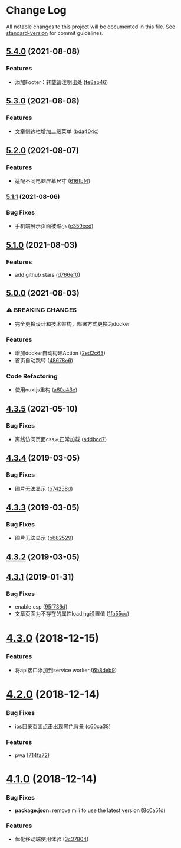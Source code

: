 # Change Log

All notable changes to this project will be documented in this file. See [standard-version](https://github.com/conventional-changelog/standard-version) for commit guidelines.

<a name="4.3.5"></a>
## [5.4.0](https://www.github.com/Val-istar-Guo/blog.website/compare/v5.3.0...v5.4.0) (2021-08-08)


### Features

* 添加Footer：转载请注明出处 ([fe8ab46](https://www.github.com/Val-istar-Guo/blog.website/commit/fe8ab46ceed5b8b1e8826e7c259c4b00a200d383))

## [5.3.0](https://www.github.com/Val-istar-Guo/blog.website/compare/v5.2.0...v5.3.0) (2021-08-08)


### Features

* 文章侧边栏增加二级菜单 ([bda404c](https://www.github.com/Val-istar-Guo/blog.website/commit/bda404c1eb282a374b9c25aa52a21004058ec028))

## [5.2.0](https://www.github.com/Val-istar-Guo/blog.website/compare/v5.1.1...v5.2.0) (2021-08-07)


### Features

* 适配不同电脑屏幕尺寸 ([616fbf4](https://www.github.com/Val-istar-Guo/blog.website/commit/616fbf4bf2ce072caab26f58cdee303320e050f3))

### [5.1.1](https://www.github.com/Val-istar-Guo/blog.website/compare/v5.1.0...v5.1.1) (2021-08-06)


### Bug Fixes

* 手机端展示页面被缩小 ([e359eed](https://www.github.com/Val-istar-Guo/blog.website/commit/e359eed4839c7715cfb9d3333819f9b84f6e31e6))

## [5.1.0](https://www.github.com/Val-istar-Guo/blog.website/compare/v5.0.0...v5.1.0) (2021-08-03)


### Features

* add github stars ([d766ef0](https://www.github.com/Val-istar-Guo/blog.website/commit/d766ef04ac0ec01d0d0212e5384ae74fbbf96836))

## [5.0.0](https://www.github.com/Val-istar-Guo/blog.website/compare/v4.3.5...v5.0.0) (2021-08-03)


### ⚠ BREAKING CHANGES

* 完全更换设计和技术架构，部署方式更换为docker

### Features

* 增加docker自动构建Action ([2ed2c63](https://www.github.com/Val-istar-Guo/blog.website/commit/2ed2c63aa89b7668be6653fb59e753c830ba3c75))
* 首页自动跳转 ([48678e6](https://www.github.com/Val-istar-Guo/blog.website/commit/48678e669124e5fe2c2787fa5065ed63d99b9a55))


### Code Refactoring

* 使用nuxtjs重构 ([a60a43e](https://www.github.com/Val-istar-Guo/blog.website/commit/a60a43e37f83b5c9e2769cebefd47d6a7cb87b87))

## [4.3.5](https://github.com/Val-istar-Guo/miaooo.me/compare/v4.3.4...v4.3.5) (2021-05-10)


### Bug Fixes

* 离线访问页面css未正常加载 ([addbcd7](https://github.com/Val-istar-Guo/miaooo.me/commit/addbcd7))



<a name="4.3.4"></a>
## [4.3.4](https://github.com/Val-istar-Guo/miaooo.me/compare/v4.3.3...v4.3.4) (2019-03-05)


### Bug Fixes

* 图片无法显示 ([b74258d](https://github.com/Val-istar-Guo/miaooo.me/commit/b74258d))



<a name="4.3.3"></a>
## [4.3.3](https://github.com/Val-istar-Guo/miaooo.me/compare/v4.3.2...v4.3.3) (2019-03-05)


### Bug Fixes

* 图片无法显示 ([b682529](https://github.com/Val-istar-Guo/miaooo.me/commit/b682529))



<a name="4.3.2"></a>
## [4.3.2](https://github.com/Val-istar-Guo/miaooo.me/compare/v4.3.1...v4.3.2) (2019-03-05)



<a name="4.3.1"></a>
## [4.3.1](https://github.com/Val-istar-Guo/miaooo.me/compare/v4.3.0...v4.3.1) (2019-01-31)


### Bug Fixes

* enable csp ([95f736d](https://github.com/Val-istar-Guo/miaooo.me/commit/95f736d))
* 文章页面为不存在的属性loading设置值 ([1fa55cc](https://github.com/Val-istar-Guo/miaooo.me/commit/1fa55cc))



<a name="4.3.0"></a>
# [4.3.0](https://github.com/Val-istar-Guo/miaooo.me/compare/v4.2.0...v4.3.0) (2018-12-15)


### Features

* 将api接口添加到service worker ([6b8deb9](https://github.com/Val-istar-Guo/miaooo.me/commit/6b8deb9))



<a name="4.2.0"></a>
# [4.2.0](https://github.com/Val-istar-Guo/miaooo.me/compare/v4.1.0...v4.2.0) (2018-12-14)


### Bug Fixes

* ios目录页面点击出现黑色背景 ([c60ca38](https://github.com/Val-istar-Guo/miaooo.me/commit/c60ca38))


### Features

* pwa ([714fa72](https://github.com/Val-istar-Guo/miaooo.me/commit/714fa72))



<a name="4.1.0"></a>
# [4.1.0](https://github.com/Val-istar-Guo/miaooo.me/compare/v4.0.1...v4.1.0) (2018-12-14)


### Bug Fixes

* **package.json:** remove mili to use the latest version ([8c0a51d](https://github.com/Val-istar-Guo/miaooo.me/commit/8c0a51d))


### Features

* 优化移动端使用体验 ([3c37804](https://github.com/Val-istar-Guo/miaooo.me/commit/3c37804))

